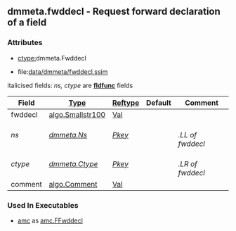 ## dmmeta.fwddecl - Request forward declaration of a field


### Attributes
<a href="#attributes"></a>
<!-- dev.mdmark  mdmark:MDSECTION  state:BEG_AUTO  param:Attributes -->
* [ctype:](/txt/ssimdb/dmmeta/ctype.md)dmmeta.Fwddecl

* file:[data/dmmeta/fwddecl.ssim](/data/dmmeta/fwddecl.ssim)

italicised fields: *ns, ctype* are [**fldfunc**](/txt/ssim.md#fldfunc) fields

|Field|[Type](/txt/ssimdb/dmmeta/ctype.md)|[Reftype](/txt/ssimdb/dmmeta/reftype.md)|Default|Comment|
|---|---|---|---|---|
|fwddecl|[algo.Smallstr100](/txt/protocol/algo/README.md#algo-smallstr100)|[Val](/txt/exe/amc/reftypes.md#val)|||
|*ns*|*[dmmeta.Ns](/txt/ssimdb/dmmeta/ns.md)*|*[Pkey](/txt/exe/amc/reftypes.md#pkey)*||*<br>.LL of fwddecl*|
|*ctype*|*[dmmeta.Ctype](/txt/ssimdb/dmmeta/ctype.md)*|*[Pkey](/txt/exe/amc/reftypes.md#pkey)*||*<br>.LR of fwddecl*|
|comment|[algo.Comment](/txt/protocol/algo/Comment.md)|[Val](/txt/exe/amc/reftypes.md#val)|||

<!-- dev.mdmark  mdmark:MDSECTION  state:END_AUTO  param:Attributes -->

### Used In Executables
<a href="#used-in-executables"></a>
<!-- dev.mdmark  mdmark:MDSECTION  state:BEG_AUTO  param:ImdbUses -->

* [amc](/txt/exe/amc/internals.md) as [amc.FFwddecl](/txt/exe/amc/internals.md#amc-ffwddecl)

<!-- dev.mdmark  mdmark:MDSECTION  state:END_AUTO  param:ImdbUses -->


